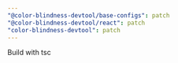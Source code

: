 ```yaml
---
"@color-blindness-devtool/base-configs": patch
"@color-blindness-devtool/react": patch
"color-blindness-devtool": patch
---
```


Build with tsc
